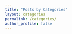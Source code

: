 ```yaml
---
title: "Posts by Categories"
layout: categories
permalink: /categories/
author_profile: false
---
```

